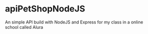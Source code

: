 # apiPetShopNodeJS

An simple API build with NodeJS and Express for my class in a online school called Alura

